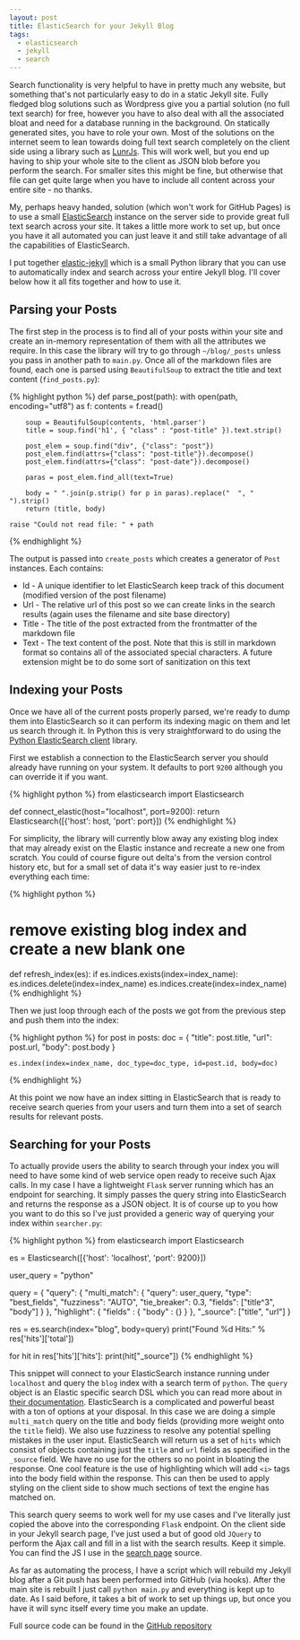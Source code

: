```yaml
---
layout: post
title: ElasticSearch for your Jekyll Blog
tags:
  - elasticsearch
  - jekyll
  - search
---
```


Search functionality is very helpful to have in pretty much any website, but something that's not particularly easy to do in a static Jekyll site. Fully fledged blog solutions such as Wordpress give you a partial solution (no full text search) for free, however you have to also deal with all the associated bloat and need for a database running in the background. On statically generated sites, you have to role your own. Most of the solutions on the internet seem to lean towards doing full text search completely on the client side using a library such as [LunrJs](https://lunrjs.com/). This will work well, but you end up having to ship your whole site to the client as JSON blob before you perform the search. For smaller sites this might be fine, but otherwise that file can get quite large when you have to include all content across your entire site - no thanks.

My, perhaps heavy handed, solution (which won't work for GitHub Pages) is to use a small [ElasticSearch](https://www.elastic.co/products/elasticsearch) instance on the server side to provide great full text search across your site. It takes a little more work to set up, but once you have it all automated you can just leave it and still take advantage of all the capabilities of ElasticSearch.

I put together [elastic-jekyll](https://github.com/raharrison/elastic-jekyll) which is a small Python library that you can use to automatically index and search across your entire Jekyll blog. I'll cover below how it all fits together and how to use it.

## Parsing your Posts

The first step in the process is to find all of your posts within your site and create an in-memory representation of them with all the attributes we require. In this case the library will try to go through `~/blog/_posts` unless you pass in another path to `main.py`. Once all of the markdown files are found, each one is parsed using `BeautifulSoup` to extract the title and text content (`find_posts.py`):

{% highlight python %}
def parse_post(path):
    with open(path, encoding="utf8") as f:
        contents = f.read()

        soup = BeautifulSoup(contents, 'html.parser')
        title = soup.find('h1', { "class" : "post-title" }).text.strip()
        
        post_elem = soup.find("div", {"class": "post"})
        post_elem.find(attrs={"class": "post-title"}).decompose()
        post_elem.find(attrs={"class": "post-date"}).decompose()

        paras = post_elem.find_all(text=True)

        body = " ".join(p.strip() for p in paras).replace("  ", " ").strip()
        return (title, body)

    raise "Could not read file: " + path
{% endhighlight %}

The output is passed into `create_posts` which creates a generator of `Post` instances. Each contains:

* Id - A unique identifier to let ElasticSearch keep track of this document (modified version of the post filename)
* Url - The relative url of this post so we can create links in the search results (again uses the filename and site base directory)
* Title - The title of the post extracted from the frontmatter of the markdown file
* Text - The text content of the post. Note that this is still in markdown format so contains all of the associated special characters. A future extension might be to do some sort of sanitization on this text

## Indexing your Posts

Once we have all of the current posts properly parsed, we're ready to dump them into ElasticSearch so it can perform its indexing magic on them and let us search through it. In Python this is very straightforward to do using the [Python ElasticSearch client](https://elasticsearch-py.readthedocs.io/en/master/) library.

First we establish a connection to the ElasticSearch server you should already have running on your system. It defaults to port `9200` although you can override it if you want.

{% highlight python %}
from elasticsearch import Elasticsearch

def connect_elastic(host="localhost", port=9200):
    return Elasticsearch([{'host': host, 'port': port}])
{% endhighlight %}

For simplicity, the library will currently blow away any existing blog index that may already exist on the Elastic instance and recreate a new one from scratch. You could of course figure out delta's from the version control history etc, but for a small set of data it's way easier just to re-index everything each time:

{% highlight python %}
# remove existing blog index and create a new blank one
def refresh_index(es):
    if es.indices.exists(index=index_name):
        es.indices.delete(index=index_name)
    es.indices.create(index=index_name)
{% endhighlight %}

Then we just loop through each of the posts we got from the previous step and push them into the index:

{% highlight python %}
for post in posts:
    doc = {
        "title": post.title,
        "url": post.url,
        "body": post.body
    }

    es.index(index=index_name, doc_type=doc_type, id=post.id, body=doc)
{% endhighlight %}

At this point we now have an index sitting in ElasticSearch that is ready to receive search queries from your users and turn them into a set of search results for relevant posts.

## Searching for your Posts

To actually provide users the ability to search through your index you will need to have some kind of web service open ready to receive such Ajax calls. In my case I have a lightweight `Flask` server running which has an endpoint for searching. It simply passes the query string into ElasticSearch and returns the response as a JSON object. It is of course up to you how you want to do this so I've just provided a generic way of querying your index within `searcher.py`:

{% highlight python %}
from elasticsearch import Elasticsearch

es =  Elasticsearch([{'host': 'localhost', 'port': 9200}])

user_query = "python"

query = {
    "query": {
    "multi_match": {
        "query": user_query,
        "type": "best_fields",
        "fuzziness": "AUTO",
        "tie_breaker": 0.3,
        "fields": ["title^3", "body"]
    }
    },
    "highlight": {
        "fields" : {
            "body" : {}
        }
    },
    "_source": ["title", "url"]
}

res = es.search(index="blog", body=query)
print("Found %d Hits:" % res['hits']['total'])

for hit in res['hits']['hits']:
    print(hit["_source"])
{% endhighlight %}

This snippet will connect to your ElasticSearch instance running under `localhost` and query the `blog` index with a search term of `python`. The `query` object is an Elastic specific search DSL which you can read more about in [their documentation](https://www.elastic.co/guide/en/elasticsearch/reference/current/query-dsl.html). ElasticSearch is a complicated and powerful beast with a ton of options at your disposal. In this case we are doing a simple `multi_match` query on the title and body fields (providing more weight onto the `title` field). We also use fuzziness to resolve any potential spelling mistakes in the user input. ElasticSearch will return us a set of `hits` which consist of objects containing just the `title` and `url` fields as specified in the `_source` field. We have no use for the others so no point in bloating the response. One cool feature is the use of highlighting which will add `<i>` tags into the body field within the response. This can then be used to apply styling on the client side to show much sections of text the engine has matched on.

This search query seems to work well for my use cases and I've literally just copied the above into the corresponding `Flask` endpoint. On the client side in your Jekyll search page, I've just used a but of good old `JQuery` to perform the Ajax call and fill in a list with the search results. Keep it simple. You can find the JS I use in the [search page](https://ryanharrison.co.uk/search.html) source.

As far as automating the process, I have a script which will rebuild my Jekyll blog after a Git push has been performed into GitHub (via hooks). After the main site is rebuilt I just call `python main.py` and everything is kept up to date. As I said before, it takes a bit of work to set up things up, but once you have it will sync itself every time you make an update.

Full source code can be found in the [GitHub repository](https://github.com/raharrison/elastic-jekyll)